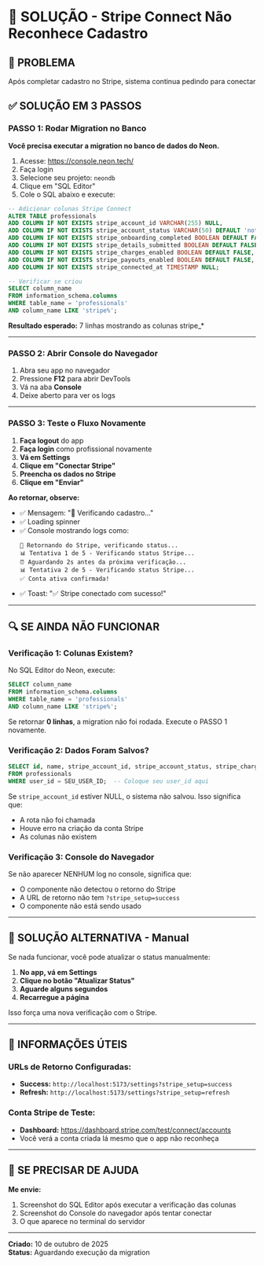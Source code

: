 # 🔧 SOLUÇÃO - Stripe Connect Não Reconhece Cadastro

## 🐛 PROBLEMA
Após completar cadastro no Stripe, sistema continua pedindo para conectar

## ✅ SOLUÇÃO EM 3 PASSOS

### PASSO 1: Rodar Migration no Banco

**Você precisa executar a migration no banco de dados do Neon.**

1. Acesse: https://console.neon.tech/
2. Faça login
3. Selecione seu projeto: `neondb`
4. Clique em "SQL Editor"
5. Cole o SQL abaixo e execute:

```sql
-- Adicionar colunas Stripe Connect
ALTER TABLE professionals 
ADD COLUMN IF NOT EXISTS stripe_account_id VARCHAR(255) NULL,
ADD COLUMN IF NOT EXISTS stripe_account_status VARCHAR(50) DEFAULT 'not_connected',
ADD COLUMN IF NOT EXISTS stripe_onboarding_completed BOOLEAN DEFAULT FALSE,
ADD COLUMN IF NOT EXISTS stripe_details_submitted BOOLEAN DEFAULT FALSE,
ADD COLUMN IF NOT EXISTS stripe_charges_enabled BOOLEAN DEFAULT FALSE,
ADD COLUMN IF NOT EXISTS stripe_payouts_enabled BOOLEAN DEFAULT FALSE,
ADD COLUMN IF NOT EXISTS stripe_connected_at TIMESTAMP NULL;

-- Verificar se criou
SELECT column_name 
FROM information_schema.columns 
WHERE table_name = 'professionals' 
AND column_name LIKE 'stripe%';
```

**Resultado esperado:** 7 linhas mostrando as colunas stripe_*

---

### PASSO 2: Abrir Console do Navegador

1. Abra seu app no navegador
2. Pressione **F12** para abrir DevTools
3. Vá na aba **Console**
4. Deixe aberto para ver os logs

---

### PASSO 3: Teste o Fluxo Novamente

1. **Faça logout** do app
2. **Faça login** como profissional novamente
3. **Vá em Settings**
4. **Clique em "Conectar Stripe"**
5. **Preencha os dados no Stripe**
6. **Clique em "Enviar"**

**Ao retornar, observe:**
- ✅ Mensagem: "🔄 Verificando cadastro..."
- ✅ Loading spinner
- ✅ Console mostrando logs como:
  ```
  🔄 Retornando do Stripe, verificando status...
  📊 Tentativa 1 de 5 - Verificando status Stripe...
  ⏰ Aguardando 2s antes da próxima verificação...
  📊 Tentativa 2 de 5 - Verificando status Stripe...
  ✅ Conta ativa confirmada!
  ```
- ✅ Toast: "✅ Stripe conectado com sucesso!"

---

## 🔍 SE AINDA NÃO FUNCIONAR

### Verificação 1: Colunas Existem?

No SQL Editor do Neon, execute:
```sql
SELECT column_name 
FROM information_schema.columns 
WHERE table_name = 'professionals' 
AND column_name LIKE 'stripe%';
```

Se retornar **0 linhas**, a migration não foi rodada. Execute o PASSO 1 novamente.

### Verificação 2: Dados Foram Salvos?

```sql
SELECT id, name, stripe_account_id, stripe_account_status, stripe_charges_enabled
FROM professionals
WHERE user_id = SEU_USER_ID;  -- Coloque seu user_id aqui
```

Se `stripe_account_id` estiver NULL, o sistema não salvou. Isso significa que:
- A rota não foi chamada
- Houve erro na criação da conta Stripe
- As colunas não existem

### Verificação 3: Console do Navegador

Se não aparecer NENHUM log no console, significa que:
- O componente não detectou o retorno do Stripe
- A URL de retorno não tem `?stripe_setup=success`
- O componente não está sendo usado

---

## 🎯 SOLUÇÃO ALTERNATIVA - Manual

Se nada funcionar, você pode atualizar o status manualmente:

1. **No app, vá em Settings**
2. **Clique no botão "Atualizar Status"**
3. **Aguarde alguns segundos**
4. **Recarregue a página**

Isso força uma nova verificação com o Stripe.

---

## 📝 INFORMAÇÕES ÚTEIS

### URLs de Retorno Configuradas:
- **Success:** `http://localhost:5173/settings?stripe_setup=success`
- **Refresh:** `http://localhost:5173/settings?stripe_setup=refresh`

### Conta Stripe de Teste:
- **Dashboard:** https://dashboard.stripe.com/test/connect/accounts
- Você verá a conta criada lá mesmo que o app não reconheça

---

## 🚨 SE PRECISAR DE AJUDA

**Me envie:**
1. Screenshot do SQL Editor após executar a verificação das colunas
2. Screenshot do Console do navegador após tentar conectar
3. O que aparece no terminal do servidor

---

**Criado:** 10 de outubro de 2025  
**Status:** Aguardando execução da migration

